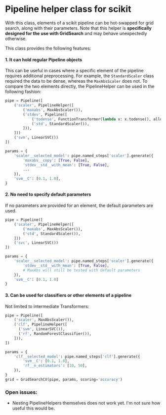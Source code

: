 # Pipeline helper class for scikit #
With this class, elements of a scikit pipeline can be hot-swapped for grid search, along with their parameters. Note that this helper is __specifically designed for the use with GridSearch__ and may behave unexpectedly otherwise.

This class provides the following features:

#### 1. It can hold regular Pipeline objects
This can be useful in cases where a specific element of the pipeline requires additional preprocessing. For example, the `StandardScaler` class required the data to be dense, whereas the `MaxAbsScaler` does not. To compare the two elements directly, the PipelineHelper can be used in the following fashion:

```python
pipe = Pipeline([
    ('scaler', PipelineHelper([
        ('maxabs', MaxAbsScaler()),
        ('stdev', Pipeline([
            ('todense', FunctionTransformer(lambda x: x.todense(), allow_sparse=True)),
            ('std', StandardScaler()),
        ])),
    ]))
    ('svm', LinearSVC())
])

params = {
    'scaler__selected_model': pipe.named_steps['scaler'].generate({
        'maxabs__copy': [True, False],
        'stdev__std__with_mean': [True, False],
        ...
    }),
    'svm__C': [0.1, 1.0],
}

```

#### 2. No need to specify default parameters
If no parameters are provided for an element, the default parameters are used.

```python
pipe = Pipeline([
    ('scaler', PipelineHelper([
        ('maxabs', MaxAbsScaler()),
        ('std', StandardScaler()),
    ]))
    ('svc', LinearSVC())
])

params = {
    'scaler__selected_model': pipe.named_steps['scaler'].generate({
        'stdev__std__with_mean': [True, False],
        # MaxAbs will still be tested with default parameters
    }),
    'svm__C': [0.1, 1.0]
}

```

#### 3. Can be used for classifiers or other elements of a pipeline
Not limited to intermediate Transformers:

```python
pipe = Pipeline([
    ('scaler', MaxAbsScaler()),
    ('clf', PipelineHelper([
      ('svm', LinearSVC()),
      ('rf', RandomForestClassifier()),
    ])),
])

params = {
    'clf__selected_model': pipe.named_steps['clf'].generate({
        'svm__C': [0.1, 1.0],
        'rf__n_estimators': [10, 50],
    }),
}
grid = GridSearchCV(pipe, params, scoring='accuracy')
```

### Open issues:

 - Nesting PipelineHelpers themselves does not work yet. I'm not sure how useful this would be.
